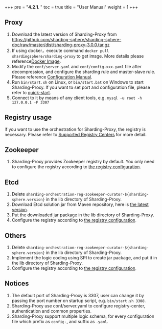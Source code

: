 +++
pre = "<b>4.2.1. </b>"
toc = true
title = "User Manual"
weight = 1
+++

## Proxy

1. Download the latest version of Sharding-Proxy from https://github.com/sharding-sphere/sharding-sphere-doc/raw/master/dist/sharding-proxy-3.0.0.tar.gz
1. If using docker，execute command `docker pull shardingsphere/sharding-proxy` to get image. More details please reference[Docker Image](/en/manual/sharding-proxy/docker/).
1. Modify the `conf/server.yaml` and `conf/config-xxx.yaml` file after decompression, and configure the sharding rule and master-slave rule. Please reference [Configuration Manual](/en/manual/sharding-proxy/configuration/).
1. Run `bin/start.sh` on Linux, or `bin/start.bat` on Windows to start Sharding-Proxy. If you want to set port and configuration file, please refer to [quick-start](/en/quick-start/sharding-proxy-quick-start/).
1. Connect to it by means of any client tools, e.g. `mysql -u root -h 127.0.0.1 -P 3307`


## Registry usage

If you want to use the orchestration for Sharding-Proxy, the registry is necessary. Please refer to [Supported Registry Centers](/en/features/orchestration/supported-registry-repo/) for more detail.

## Zookeeper

1. Sharding-Proxy provides Zookeeper registry by default. You only need to configure the registry according to [the registry configuration](/en/manual/sharding-proxy/configuration/).

## Etcd

1. Delete `sharding-orchestration-reg-zookeeper-curator-${sharding-sphere.version}` in the lib directory of Sharding-Proxy.
1. Download Etcd solution jar from Maven repository, here is [the latest version](http://central.maven.org/maven2/io/shardingsphere/sharding-orchestration-reg-etcd/3.0.0/sharding-orchestration-reg-etcd-3.0.0.jar).
1. Put the downloaded jar package in the lib directory of Sharding-Proxy.
1. Configure the registry according to [the registry configuration](/en/manual/sharding-proxy/configuration/).

## Others

1. Delete `sharding-orchestration-reg-zookeeper-curator-${sharding-sphere.version}` in the lib directory of Sharding-Proxy.
1. Implement the logic coding using SPI to create jar package, and put it in the lib directory of Sharding-Proxy.
1. Configure the registry according to [the registry configuration](/en/manual/sharding-proxy/configuration/).

## Notices

1. The default port of Sharding-Proxy is 3307, user can change it by passing the port number on startup script, e.g. `bin/start.sh 3308`.
1. Sharding-Proxy use conf/server.yaml to configure registry-center, authentication and common properties.
1. Sharding-Proxy support multiple logic schema, for every configuration file which prefix as `config-`, and suffix as `.yaml`.
